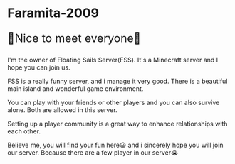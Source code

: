 <h1>Faramita-2009</h1>
<p style="font-size:25px;">🌈Nice to meet everyone🌅</p>
<p>I'm the owner of <span>Floating Sails Server</span>(FSS). It's a Minecraft server and I hope you can join us.</p>
<p>FSS is a really funny server, and i manage it very good. There is a beautiful main island and wonderful game environment.</p>
<p>You can play with your friends or other players and you can also survive alone. Both are allowed in this server.</p>
<p>Setting up a player community is a great way to enhance relationships with each other.</p>
<p>Believe me, you will find your fun here😀 and i sincerely hope you will join our server. Because there are a few player in our server😭</p>
